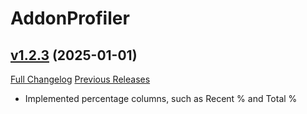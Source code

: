 # AddonProfiler

## [v1.2.3](https://github.com/NumyAddon/AddonProfiler/tree/v1.2.3) (2025-01-01)
[Full Changelog](https://github.com/NumyAddon/AddonProfiler/compare/v1.2.2...v1.2.3) [Previous Releases](https://github.com/NumyAddon/AddonProfiler/releases)

- Implemented percentage columns, such as Recent % and Total %  
